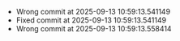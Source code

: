 - Wrong commit at 2025-09-13 10:59:13.541149
- Fixed commit at 2025-09-13 10:59:13.541149
- Wrong commit at 2025-09-13 10:59:13.558414
